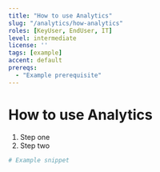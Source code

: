 ```yaml
---
title: "How to use Analytics"
slug: "/analytics/how-analytics"
roles: [KeyUser, EndUser, IT]
level: intermediate
license: ''
tags: [example]
accent: default
prereqs:
  - "Example prerequisite"
---
```


# How to use Analytics

1. Step one
2. Step two

```powershell
# Example snippet
```
